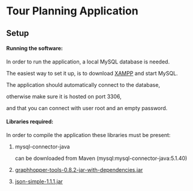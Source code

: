 # Tour Planning Application



## Setup

#### Running the software:

In order to run the application, a local MySQL database is needed.

The easiest way to set it up, is to download [XAMPP](https://www.apachefriends.org/index.html) and start MySQL.

The application should automatically connect to the database,

otherwise make sure it is hosted on port 3306,

and that you can connect with user root and an empty password.



#### Libraries required:

In order to compile the application these libraries must be present:

1. mysql-connector-java 

   can be downloaded from Maven (mysql:mysql-connector-java:5.1.40)

2. [graphhopper-tools-0.8.2-jar-with-dependencies.jar](https://cdn.discordapp.com/attachments/493773814711189514/522025135813820417/graphhopper-tools-0.8.2-jar-with-dependencies.jar)

3. [json-simple-1.1.1.jar](https://cdn.discordapp.com/attachments/493773814711189514/520185506865348618/json-simple-1.1.1.jar)

